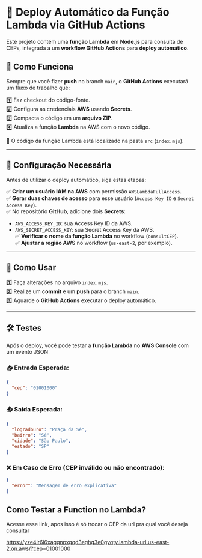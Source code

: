# 🚀 Deploy Automático da Função Lambda via GitHub Actions

Este projeto contém uma **função Lambda** em **Node.js** para consulta de CEPs, integrada a um **workflow GitHub Actions** para **deploy automático**.

## 📌 Como Funciona

Sempre que você fizer **push** no branch `main`, o **GitHub Actions** executará um fluxo de trabalho que:

1️⃣ Faz checkout do código-fonte.  
2️⃣ Configura as credenciais **AWS** usando **Secrets**.  
3️⃣ Compacta o código em um **arquivo ZIP**.  
4️⃣ Atualiza a função **Lambda** na AWS com o novo código.  

📂 O código da função Lambda está localizado na pasta `src` (`index.mjs`).

---

## 🔧 Configuração Necessária

Antes de utilizar o deploy automático, siga estas etapas:

✅ **Criar um usuário IAM na AWS** com permissão `AWSLambdaFullAccess`.  
✅ **Gerar duas chaves de acesso** para esse usuário (`Access Key ID` e `Secret Access Key`).  
✅ No repositório **GitHub**, adicione dois **Secrets**:  
   - `AWS_ACCESS_KEY_ID`: sua Access Key ID da AWS.  
   - `AWS_SECRET_ACCESS_KEY`: sua Secret Access Key da AWS.  
✅ **Verificar o nome da função Lambda** no workflow (`consultCEP`).  
✅ **Ajustar a região AWS** no workflow (`us-east-2`, por exemplo).  

---

## 🚀 Como Usar

1️⃣ Faça alterações no arquivo `index.mjs`.  
2️⃣ Realize um **commit** e um **push** para o branch `main`.  
3️⃣ Aguarde o **GitHub Actions** executar o deploy automático.  

---

## 🛠 Testes

Após o deploy, você pode testar a **função Lambda** no **AWS Console** com um evento JSON:

### 📥 Entrada Esperada:
```json
{
  "cep": "01001000"
}
```
### 📤 Saída Esperada:
```json
{
  "logradouro": "Praça da Sé",
  "bairro": "Sé",
  "cidade": "São Paulo",
  "estado": "SP"
}
```
### ❌ Em Caso de Erro (CEP inválido ou não encontrado):
```json
{
  "error": "Mensagem de erro explicativa"
}

````
## Como Testar a Function no Lambda? 

Acesse esse link, apos isso é só trocar o CEP da url pra qual você deseja consultar

https://yze4lr6i6xagqnpxgqd3eghg3e0gyqty.lambda-url.us-east-2.on.aws/?cep=01001000




